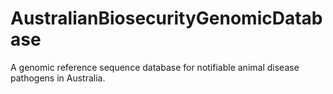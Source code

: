 # AustralianBiosecurityGenomicDatabase
A genomic reference sequence database for notifiable animal disease pathogens in Australia. 
